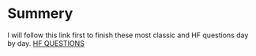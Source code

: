 # Summery
I will follow this link first to finish these most classic and HF questions day by day.
[HF QUESTIONS](https://docs.google.com/spreadsheets/d/1sWxblOfftApBki76u3yCDjh9MuSGqa7BzxNsKdsaMCk/edit#gid=2039972471)

